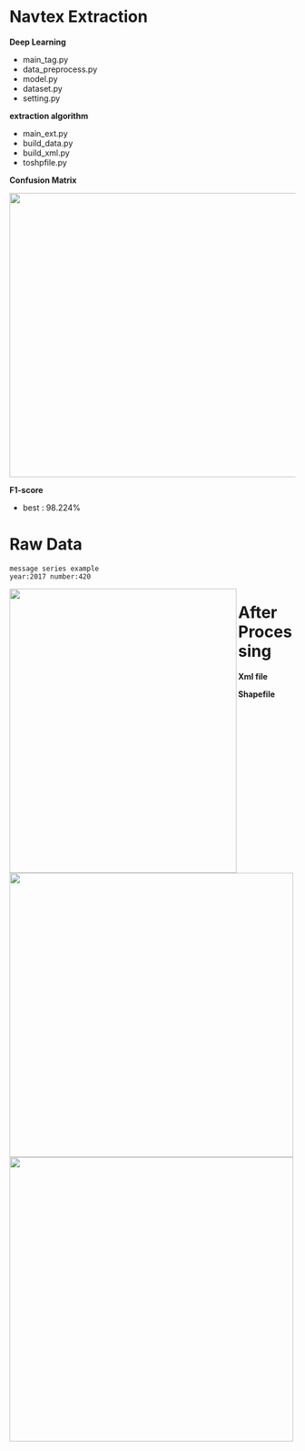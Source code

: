 # Navtex Extraction
**Deep Learning**
- main_tag.py
- data_preprocess.py
- model.py
- dataset.py
- setting.py

**extraction algorithm**
- main_ext.py
- build_data.py
- build_xml.py
- toshpfile.py


**Confusion Matrix**
<div align="left">
<img src="https://i.imgur.com/ZD3rcJn.png" width="700" height="500">
</div>

**F1-score**
- best : 98.224%

# Raw Data
```
message series example
year:2017 number:420
```
<img align="left" src="https://i.imgur.com/c59hcj3.png" width="400" height="500">

# After Processing
**Xml file**
<img align="left" src="https://i.imgur.com/jfNg29q.png" width="500" height="500">

**Shapefile**
<img align="left" src="https://i.imgur.com/17EqiDy.png" width="500" height="500">
